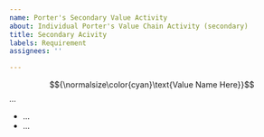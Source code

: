 ```yaml
---
name: Porter's Secondary Value Activity
about: Individual Porter's Value Chain Activity (secondary)
title: Secondary Acivity
labels: Requirement
assignees: ''

---
```


$${\normalsize\color{cyan}\text{Value Name Here}}$$  <em> ... </em>

* ...
* ...
